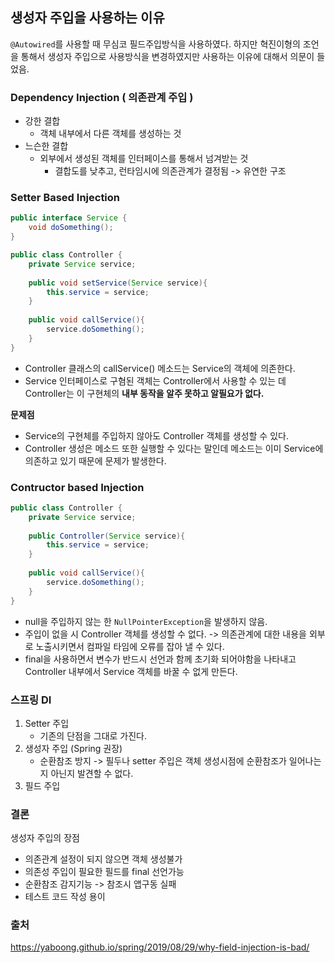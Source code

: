 ## 생성자 주입을 사용하는 이유

`@Autowired`를 사용할 때 무심코 필드주입방식을 사용하였다. 하지만 혁진이형의 조언을 통해서 생성자 주입으로 사용방식을 변경하였지만 사용하는 이유에 대해서 의문이 들었음.



### Dependency Injection ( 의존관계 주입 )

- 강한 결합
  - 객체 내부에서 다른 객체를 생성하는 것
- 느슨한 결합
  - 외부에서 생성된 객체를 인터페이스를 통해서 넘겨받는 것
    - 결합도를 낮추고, 런타임시에 의존관계가 결정됨 -> 유연한 구조



### Setter Based Injection

```java
public interface Service {
    void doSomething();
}
```

```java
public class Controller {
    private Service service;
    
    public void setService(Service service){
        this.service = service;
    }
    
    public void callService(){
        service.doSomething();
    }
}
```

- Controller 클래스의 callService() 메소드는 Service의 객체에 의존한다.
- Service 인터페이스로 구혐된 객체는 Controller에서 사용할 수 있는 데 Controller는 이 구현체의 **내부 동작을 알주 못하고 알필요가 없다.**

**문제점**

- Service의 구현체를 주입하지 않아도 Controller 객체를 생성할 수 있다.
- Controller 생성은 메소드 또한 실행할 수 있다는 말인데 메소드는 이미 Service에 의존하고 있기 때문에 문제가 발생한다.



### Contructor based Injection

```java
public class Controller {
    private Service service;
    
    public Controller(Service service){
        this.service = service;
    }
    
    public void callService(){
        service.doSomething();
    }
}
```

- null을 주입하지 않는 한 `NullPointerException`을 발생하지 않음.
- 주입이 없을 시 Controller 객체를 생성할 수 없다. -> 의존관계에 대한 내용을 외부로 노출시키면서 컴파일 타임에 오류를 잡아 낼 수 있다.
- final을 사용하면서 변수가 반드시 선언과 함께 초기화 되어야함을 나타내고 Controller 내부에서 Service 객체를 바꿀 수 없게 만든다.



### 스프링 DI

1. Setter 주입
   - 기존의 단점을 그대로 가진다.
2. 생성자 주입 (Spring 권장)
   - 순환참조 방지 -> 필두나 setter 주입은 객체 생성시점에 순환참조가 일어나는지 아닌지 발견할 수 없다.
3. 필드 주입



### 결론

생성자 주입의 장점

- 의존관계 설정이 되지 않으면 객체 생성불가
- 의존성 주입이 필요한 필드를 final 선언가능
- 순환참조 감지기능 -> 참조시 앱구동 실패
- 테스트 코드 작성 용이



### 출처

<https://yaboong.github.io/spring/2019/08/29/why-field-injection-is-bad/>

